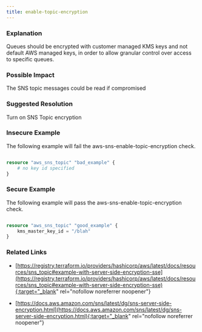 ```yaml
---
title: enable-topic-encryption
---
```


### Explanation


Queues should be encrypted with customer managed KMS keys and not default AWS managed keys, in order to allow granular control over access to specific queues.


### Possible Impact
The SNS topic messages could be read if compromised

### Suggested Resolution
Turn on SNS Topic encryption


### Insecure Example

The following example will fail the aws-sns-enable-topic-encryption check.

```terraform

resource "aws_sns_topic" "bad_example" {
	# no key id specified
}

```



### Secure Example

The following example will pass the aws-sns-enable-topic-encryption check.

```terraform

resource "aws_sns_topic" "good_example" {
	kms_master_key_id = "/blah"
}

```




### Related Links


- [https://registry.terraform.io/providers/hashicorp/aws/latest/docs/resources/sns_topic#example-with-server-side-encryption-sse](https://registry.terraform.io/providers/hashicorp/aws/latest/docs/resources/sns_topic#example-with-server-side-encryption-sse){:target="_blank" rel="nofollow noreferrer noopener"}

- [https://docs.aws.amazon.com/sns/latest/dg/sns-server-side-encryption.html](https://docs.aws.amazon.com/sns/latest/dg/sns-server-side-encryption.html){:target="_blank" rel="nofollow noreferrer noopener"}


